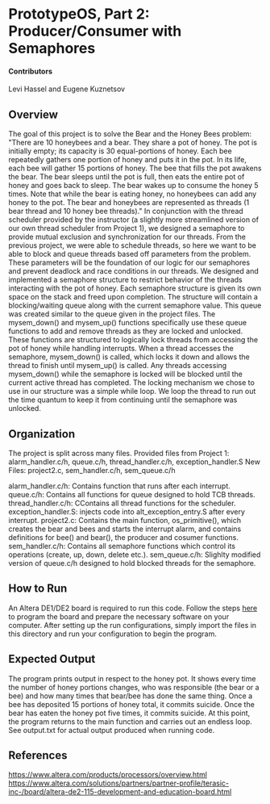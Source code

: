 # PrototypeOS, Part 2: Producer/Consumer with Semaphores

#### Contributors
Levi Hassel and Eugene Kuznetsov

## Overview
The goal of this project is to solve the Bear and the Honey Bees problem:
"There are 10 honeybees and a bear. They share a pot of honey. The pot is initially empty; its capacity is 30 equal-portions of honey. Each bee repeatedly gathers one portion of honey and puts it in the pot. In its life, each bee will gather 15 portions of honey. The bee that fills the pot awakens the bear. The bear sleeps until the pot is full, then eats the entire pot of honey and goes back to sleep. The bear wakes up to consume the honey 5 times. Note that while the bear is eating honey, no honeybees can add any honey to the pot. The bear and honeybees are represented as threads (1 bear thread and 10 honey bee threads)."
In conjunction with the thread scheduler provided by the instructor (a slightly more streamlined version of our own thread scheduler from Project 1), we designed a semaphore to provide mutual exclusion and synchronization for our threads. From the previous project, we were able to schedule threads, so here we want to be able to block and queue threads based off parameters from the problem. These parameters will be the foundation of our logic for our semaphores and prevent deadlock and race conditions in our threads. We designed and implemented a semaphore structure to restrict behavior of the threads interacting with the pot of honey.
Each semaphore structure is given its own space on the stack and freed upon completion. The structure will contain a blocking/waiting queue along with the current semaphore value. This queue was created similar to the queue given in the project files. The mysem_down() and mysem_up() functions specifically use these queue functions to add and remove threads as they are locked and unlocked. These functions are structured to logically lock threads from accessing the pot of honey while handling interrupts. When a thread accesses the semaphore, mysem_down() is called, which locks it down and allows the thread to finish until mysem_up() is called. Any threads accessing mysem_down() while the semaphore is locked will be blocked until the current active thread has completed. The locking mechanism we chose to use in our structure was a simple while loop. We loop the thread to run out the time quantum to keep it from continuing until the semaphore was unlocked. 

## Organization
The project is split across many files.
Provided files from Project 1: alarm_handler.c/h, queue.c/h, thread_handler.c/h, exception_handler.S
New Files: project2.c, sem_handler.c/h, sem_queue.c/h

alarm_handler.c/h: Contains function that runs after each interrupt.
queue.c/h: Contains all functions for queue designed to hold TCB threads.
thread_handler.c/h: CContains all thread functions for the scheduler.
exception_handler.S: injects code into alt_exception_entry.S after every interrupt.
project2.c: Contains the main function, os_primitive(), which creates the bear and bees and starts the interrupt alarm, and contains definitions for bee() and bear(), the producer and cosumer functions.
sem_handler.c/h: Contains all semaphore functions which control its operations (create, up, down, delete etc.).
sem_queue.c/h: Slighlty modified version of queue.c/h designed to hold blocked threads for the semaphore.

## How to Run
An Altera DE1/DE2 board is required to run this code. Follow the steps [here](http://cse.unl.edu/~witty/class/csce351/Project/prelab/prelab.htm) to program the board and prepare the necessary software on your computer. After setting up the run configurations, simply import the files in this directory and run your configuration to begin the program.

## Expected Output
The program prints output in respect to the honey pot. It shows every time the number of honey portions changes, who was responsible (the bear or a bee) and how many times that bear/bee has done the same thing. Once a bee has deposited 15 portions of honey total, it commits suicide. Once the bear has eaten the honey pot five times, it commits suicide. At this point, the program returns to the main function and carries out an endless loop. See output.txt for actual output produced when running code.

## References
https://www.altera.com/products/processors/overview.html
https://www.altera.com/solutions/partners/partner-profile/terasic-inc-/board/altera-de2-115-development-and-education-board.html